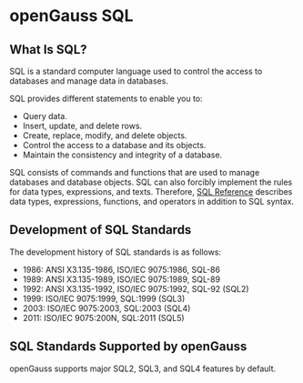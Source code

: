 # openGauss SQL<a name="EN-US_TOPIC_0289900158"></a>

## What Is SQL?<a name="en-us_topic_0283136913_en-us_topic_0237121924_section07961139165815"></a>

SQL is a standard computer language used to control the access to databases and manage data in databases.

SQL provides different statements to enable you to:

-   Query data.
-   Insert, update, and delete rows.
-   Create, replace, modify, and delete objects.
-   Control the access to a database and its objects.
-   Maintain the consistency and integrity of a database.

SQL consists of commands and functions that are used to manage databases and database objects. SQL can also forcibly implement the rules for data types, expressions, and texts. Therefore,  [SQL Reference](sql-reference.md)  describes data types, expressions, functions, and operators in addition to SQL syntax.

## Development of SQL Standards<a name="en-us_topic_0283136913_en-us_topic_0237121924_en-us_topic_0059778020_sf8ba5f5ea8ce4cd3b59402dcdc0f9d15"></a>

The development history of SQL standards is as follows:

-   1986: ANSI X3.135-1986, ISO/IEC 9075:1986, SQL-86
-   1989: ANSI X3.135-1989, ISO/IEC 9075:1989, SQL-89
-   1992: ANSI X3.135-1992, ISO/IEC 9075:1992, SQL-92 \(SQL2\)
-   1999: ISO/IEC 9075:1999, SQL:1999 \(SQL3\)
-   2003: ISO/IEC 9075:2003, SQL:2003 \(SQL4\)
-   2011: ISO/IEC 9075:200N, SQL:2011 \(SQL5\)

## SQL Standards Supported by openGauss<a name="en-us_topic_0283136913_en-us_topic_0237121924_en-us_topic_0059778020_sd52420ad5d4f4fbd9461a8c937e6f469"></a>

openGauss supports major SQL2, SQL3, and SQL4 features by default.

